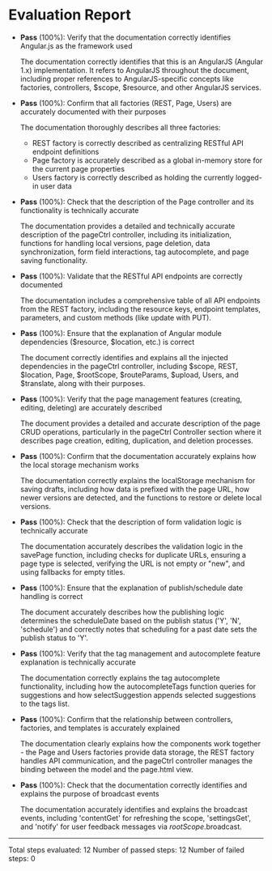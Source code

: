 # Evaluation Report

- **Pass** (100%): Verify that the documentation correctly identifies Angular.js as the framework used
  
  The documentation correctly identifies that this is an AngularJS (Angular 1.x) implementation. It refers to AngularJS throughout the document, including proper references to AngularJS-specific concepts like factories, controllers, $scope, $resource, and other AngularJS services.

- **Pass** (100%): Confirm that all factories (REST, Page, Users) are accurately documented with their purposes
  
  The documentation thoroughly describes all three factories:
  - REST factory is correctly described as centralizing RESTful API endpoint definitions
  - Page factory is accurately described as a global in-memory store for the current page properties
  - Users factory is correctly described as holding the currently logged-in user data

- **Pass** (100%): Check that the description of the Page controller and its functionality is technically accurate
  
  The documentation provides a detailed and technically accurate description of the pageCtrl controller, including its initialization, functions for handling local versions, page deletion, data synchronization, form field interactions, tag autocomplete, and page saving functionality.

- **Pass** (100%): Validate that the RESTful API endpoints are correctly documented
  
  The documentation includes a comprehensive table of all API endpoints from the REST factory, including the resource keys, endpoint templates, parameters, and custom methods (like update with PUT).

- **Pass** (100%): Ensure that the explanation of Angular module dependencies ($resource, $location, etc.) is correct
  
  The document correctly identifies and explains all the injected dependencies in the pageCtrl controller, including $scope, REST, $location, Page, $rootScope, $routeParams, $upload, Users, and $translate, along with their purposes.

- **Pass** (100%): Verify that the page management features (creating, editing, deleting) are accurately described
  
  The document provides a detailed and accurate description of the page CRUD operations, particularly in the pageCtrl Controller section where it describes page creation, editing, duplication, and deletion processes.

- **Pass** (100%): Confirm that the documentation accurately explains how the local storage mechanism works
  
  The documentation correctly explains the localStorage mechanism for saving drafts, including how data is prefixed with the page URL, how newer versions are detected, and the functions to restore or delete local versions.

- **Pass** (100%): Check that the description of form validation logic is technically accurate
  
  The documentation accurately describes the validation logic in the savePage function, including checks for duplicate URLs, ensuring a page type is selected, verifying the URL is not empty or "new", and using fallbacks for empty titles.

- **Pass** (100%): Ensure that the explanation of publish/schedule date handling is correct
  
  The document accurately describes how the publishing logic determines the scheduleDate based on the publish status ('Y', 'N', 'schedule') and correctly notes that scheduling for a past date sets the publish status to 'Y'.

- **Pass** (100%): Verify that the tag management and autocomplete feature explanation is technically accurate
  
  The documentation correctly explains the tag autocomplete functionality, including how the autocompleteTags function queries for suggestions and how selectSuggestion appends selected suggestions to the tags list.

- **Pass** (100%): Confirm that the relationship between controllers, factories, and templates is accurately explained
  
  The documentation clearly explains how the components work together - the Page and Users factories provide data storage, the REST factory handles API communication, and the pageCtrl controller manages the binding between the model and the page.html view.

- **Pass** (100%): Check that the documentation correctly identifies and explains the purpose of broadcast events
  
  The documentation accurately identifies and explains the broadcast events, including 'contentGet' for refreshing the scope, 'settingsGet', and 'notify' for user feedback messages via $rootScope.$broadcast.

---

Total steps evaluated: 12
Number of passed steps: 12
Number of failed steps: 0